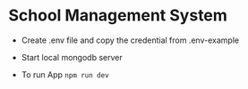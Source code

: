 # School Management System

- Create .env file and copy the credential from .env-example

- Start local mongodb server

- To run App
    `npm run dev`


